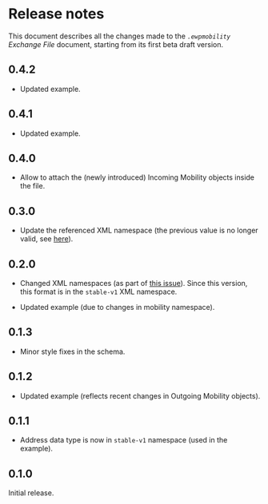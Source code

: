 Release notes
=============

This document describes all the changes made to the *`.ewpmobility` Exchange
File* document, starting from its first beta draft version.


0.4.2
-----

* Updated example.


0.4.1
-----

* Updated example.


0.4.0
-----

* Allow to attach the (newly introduced) Incoming Mobility objects inside the
  file.


0.3.0
-----

* Update the referenced XML namespace (the previous value is no longer valid,
  see [here](https://github.com/erasmus-without-paper/ewp-specs-api-omobilities/issues/27)).


0.2.0
-----

* Changed XML namespaces (as part of
  [this issue](https://github.com/erasmus-without-paper/ewp-specs-api-iias/issues/22)).
  Since this version, this format is in the `stable-v1` XML namespace.

* Updated example (due to changes in mobility namespace).


0.1.3
-----

* Minor style fixes in the schema.


0.1.2
-----

* Updated example (reflects recent changes in Outgoing Mobility objects).


0.1.1
-----

* Address data type is now in `stable-v1` namespace (used in the example).


0.1.0
-----

Initial release.
